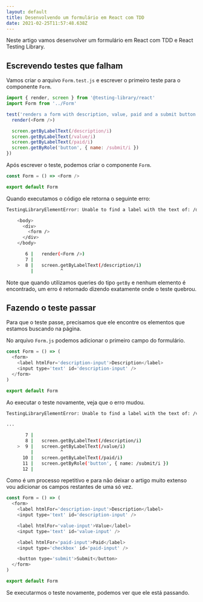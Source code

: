 ```yaml
---
layout: default
title: Desenvolvendo um formulário em React com TDD
date: 2021-02-25T11:57:48.638Z
---
```

Neste artigo vamos desenvolver um formulário em React com TDD e React Testing Library.

## Escrevendo testes que falham

Vamos criar o arquivo `Form.test.js` e escrever o primeiro teste para o componente `Form`.

```javascript
import { render, screen } from '@testing-library/react'
import Form from '../Form'

test('renders a form with description, value, paid and a submit button', () => {
  render(<Form />)

  screen.getByLabelText(/description/i)
  screen.getByLabelText(/value/i)
  screen.getByLabelText(/paid/i)
  screen.getByRole('button', { name: /submit/i })
})
```

Após escrever o teste, podemos criar o componente `Form`.

```javascript
const Form = () => <Form />

export default Form
```

Quando executamos o código ele retorna o seguinte erro:

```bash
TestingLibraryElementError: Unable to find a label with the text of: /description/i

    <body>
      <div>
        <form />
      </div>
    </body>

       6 |   render(<Form />)
       7 |
    >  8 |   screen.getByLabelText(/description/i)
         |          ^
```

Note que quando utilizamos queries do tipo `getBy` e nenhum elemento é encontrado, um erro é retornado dizendo exatamente onde o teste quebrou.

## Fazendo o teste passar

Para que o teste passe, precisamos que ele encontre os elementos que estamos buscando na página.

No arquivo `Form.js` podemos adicionar o primeiro campo do formulário.

```javascript
const Form = () => (
  <form>
    <label htmlFor='description-input'>Description</label>
    <input type='text' id='description-input' />
  </form>
)

export default Form
```

Ao executar o teste novamente, veja que o erro mudou.

```bash
TestingLibraryElementError: Unable to find a label with the text of: /value/i

...

       7 |
       8 |   screen.getByLabelText(/description/i)
    >  9 |   screen.getByLabelText(/value/i)
         |          ^
      10 |   screen.getByLabelText(/paid/i)
      11 |   screen.getByRole('button', { name: /submit/i })
      12 |
```

Como é um processo repetitivo e para não deixar o artigo muito extenso vou adicionar os campos restantes de uma só vez.

```javascript
const Form = () => (
  <form>
    <label htmlFor='description-input'>Description</label>
    <input type='text' id='description-input' />

    <label htmlFor='value-input'>Value</label>
    <input type='text' id='value-input' />

    <label htmlFor='paid-input'>Paid</label>
    <input type='checkbox' id='paid-input' />

    <button type='submit'>Submit</button>
  </form>
)

export default Form
```

Se executarmos o teste novamente, podemos ver que ele está passando.